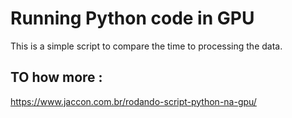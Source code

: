 # Running Python code in GPU
This is a simple script to compare the time to processing the data.

## TO how more :
https://www.jaccon.com.br/rodando-script-python-na-gpu/